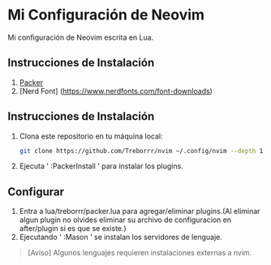 # Mi Configuración de Neovim

Mi configuración de Neovim escrita en Lua.

## Instrucciones de Instalación

1. [Packer](https://github.com/wbthomason/packer.nvim#quickstart)
2. [Nerd Font] (https://www.nerdfonts.com/font-downloads)

## Instrucciones de Instalación
1. Clona este repositorio en tu máquina local:

   ```bash
   git clone https://github.com/Treborrr/nvim ~/.config/nvim --depth 1 && nvim
   ```

2. Ejecuta ' :PackerInstall ' para instalar los plugins.

## Configurar

1. Entra a lua/treborrr/packer.lua para agregar/eliminar plugins.(Al eliminar algun plugin no olvides eliminar su archivo de configuracion en after/plugin si es que se existe.)
2. Ejecutando ' :Mason ' se instalan los servidores de lenguaje.

>[Aviso] Algunos lenguajes requieren instalaciones externas a nvim.



